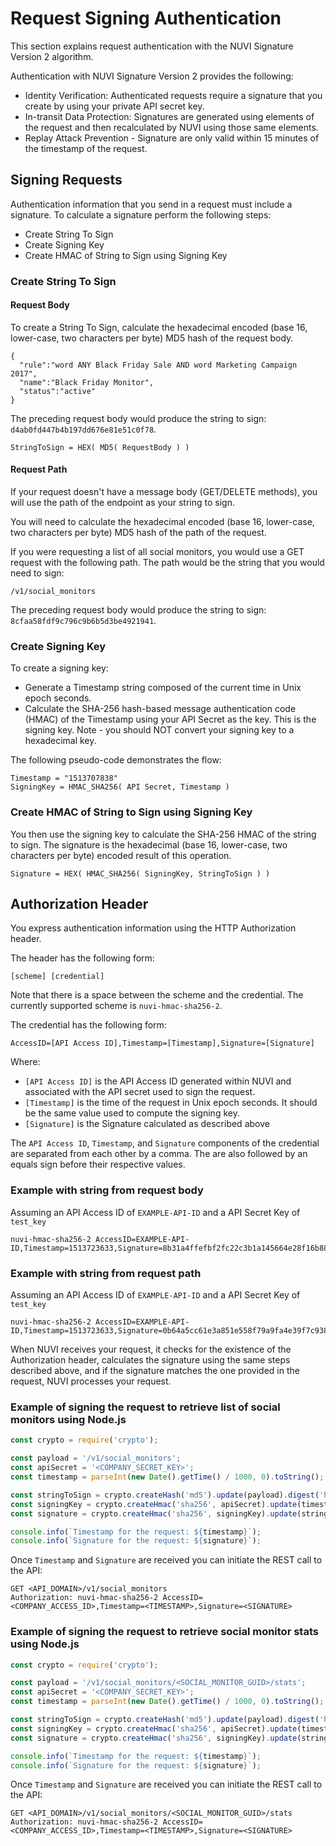 # Request Signing Authentication

This section explains request authentication with the NUVI Signature Version 2 algorithm.

Authentication with NUVI Signature Version 2 provides the following:

- Identity Verification: Authenticated requests require a signature that you create by using your private API secret key.
- In-transit Data Protection: Signatures are generated using elements of the request and then recalculated by NUVI using those same elements.
- Replay Attack Prevention - Signature are only valid within 15 minutes of the timestamp of the request.


## Signing Requests

Authentication information that you send in a request must include a signature. To calculate a signature perform the following steps:

- Create String To Sign
- Create Signing Key
- Create HMAC of String to Sign using Signing Key


### Create String To Sign

#### Request Body

To create a String To Sign, calculate the hexadecimal encoded (base 16, lower-case, two characters per byte) MD5 hash of the request body.

```
{
  "rule":"word ANY Black Friday Sale AND word Marketing Campaign 2017",
  "name":"Black Friday Monitor",
  "status":"active"
}
```

The preceding request body would produce the string to sign: `d4ab0fd447b4b197dd676e81e51c0f78`.

```
StringToSign = HEX( MD5( RequestBody ) )
```


#### Request Path

If your request doesn't have a message body (GET/DELETE methods), you will use the path of the endpoint as your string to sign.

You will need to calculate the hexadecimal encoded (base 16, lower-case, two characters per byte) MD5 hash of the path of the request.

If you were requesting a list of all social monitors, you would use a GET request with the following path. The path would be the string that you would need to sign:

```
/v1/social_monitors
```

The preceding request body would produce the string to sign: `8cfaa58fdf9c796c9b6b5d3be4921941`.


### Create Signing Key

To create a signing key:

- Generate a Timestamp string composed of the current time in Unix epoch seconds.
- Calculate the SHA-256 hash-based message authentication code (HMAC) of the Timestamp using your API Secret as the key. This is the signing key. Note - you should NOT convert your signing key to a hexadecimal key. 

The following pseudo-code demonstrates the flow:

```
Timestamp = "1513707838"
SigningKey = HMAC_SHA256( API Secret, Timestamp )
```


### Create HMAC of String to Sign using Signing Key

You then use the signing key to calculate the SHA-256 HMAC of the string to sign. The signature is the hexadecimal (base 16, lower-case, two characters per byte) encoded result of this operation.

```
Signature = HEX( HMAC_SHA256( SigningKey, StringToSign ) )
```


## Authorization Header

You express authentication information using the HTTP Authorization header.

The header has the following form:

```
[scheme] [credential]
```

Note that there is a space between the scheme and the credential. The currently supported scheme is `nuvi-hmac-sha256-2`.

The credential has the following form:

```
AccessID=[API Access ID],Timestamp=[Timestamp],Signature=[Signature]
```

Where:

- `[API Access ID]` is the API Access ID generated within NUVI and associated with the API secret used to sign the request.
- `[Timestamp]` is the time of the request in Unix epoch seconds. It should be the same value used to compute the signing key.
- `[Signature]` is the Signature calculated as described above

The `API Access ID`, `Timestamp`, and `Signature` components of the credential are separated from each other by a comma. The are also followed by an equals sign before their respective values.


### Example with string from request body

Assuming an API Access ID of `EXAMPLE-API-ID` and a API Secret Key of `test_key`

```
nuvi-hmac-sha256-2 AccessID=EXAMPLE-API-ID,Timestamp=1513723633,Signature=8b31a4ffefbf2fc22c3b1a145664e28f16b88587f6c75a285706dceca3afee56
```


### Example with string from request path

Assuming an API Access ID of `EXAMPLE-API-ID` and a API Secret Key of `test_key`

```
nuvi-hmac-sha256-2 AccessID=EXAMPLE-API-ID,Timestamp=1513723633,Signature=0b64a5cc61e3a851e558f79a9fa4e39f7c938be88c128307b98311d30658c078
```

When NUVI receives your request, it checks for the existence of the Authorization header, calculates the signature using the same steps described above, and if the signature matches the one provided in the request, NUVI processes your request.


### Example of signing the request to retrieve list of social monitors using Node.js

```js
const crypto = require('crypto');

const payload = '/v1/social_monitors';
const apiSecret = '<COMPANY_SECRET_KEY>';
const timestamp = parseInt(new Date().getTime() / 1000, 0).toString();

const stringToSign = crypto.createHash('md5').update(payload).digest('hex');
const signingKey = crypto.createHmac('sha256', apiSecret).update(timestamp).digest();
const signature = crypto.createHmac('sha256', signingKey).update(stringToSign).digest('hex');

console.info(`Timestamp for the request: ${timestamp}`);
console.info(`Signature for the request: ${signature}`);
```

Once `Timestamp` and `Signature` are received you can initiate the REST call to the API:

```
GET <API_DOMAIN>/v1/social_monitors
Authorization: nuvi-hmac-sha256-2 AccessID=<COMPANY_ACCESS_ID>,Timestamp=<TIMESTAMP>,Signature=<SIGNATURE>
```


### Example of signing the request to retrieve social monitor stats using Node.js

```js
const crypto = require('crypto');

const payload = '/v1/social_monitors/<SOCIAL_MONITOR_GUID>/stats';
const apiSecret = '<COMPANY_SECRET_KEY>';
const timestamp = parseInt(new Date().getTime() / 1000, 0).toString();

const stringToSign = crypto.createHash('md5').update(payload).digest('hex');
const signingKey = crypto.createHmac('sha256', apiSecret).update(timestamp).digest();
const signature = crypto.createHmac('sha256', signingKey).update(stringToSign).digest('hex');

console.info(`Timestamp for the request: ${timestamp}`);
console.info(`Signature for the request: ${signature}`);
```

Once `Timestamp` and `Signature` are received you can initiate the REST call to the API:

```
GET <API_DOMAIN>/v1/social_monitors/<SOCIAL_MONITOR_GUID>/stats
Authorization: nuvi-hmac-sha256-2 AccessID=<COMPANY_ACCESS_ID>,Timestamp=<TIMESTAMP>,Signature=<SIGNATURE>
```

